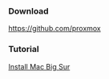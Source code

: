 ### Download

https://github.com/proxmox

### Tutorial 

[Install Mac Big Sur](https://www.youtube.com/watch?v=uvXH1fRq1Eg) 
